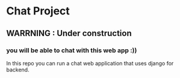 # Chat Project
## WARRNING : Under construction

### you will be able to chat with this web app :))

In this repo you can run a chat web application that uses django for backend.
